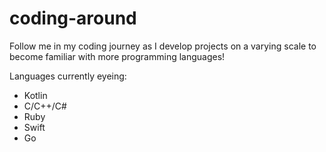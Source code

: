 # coding-around
Follow me in my coding journey as I develop projects on a varying scale to become familiar with more programming languages! 

Languages currently eyeing:
* Kotlin
* C/C++/C#
* Ruby
* Swift
* Go
